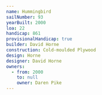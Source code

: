 ```yaml
---
name: Hummingbird
sailNumber: 93
yearBuilt: 2000
loa: 22
handicap: 861
provisionalHandicap: true
builder: David Horne
construction: Cold-moulded Plywood
design: Horne
designer: David Horne
owners:
  - from: 2000
    to: null
    owner: Daren Pike
---
```

